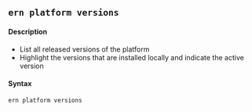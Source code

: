 ## `ern platform versions`

#### Description

- List all released versions of the platform
- Highlight the versions that are installed locally and indicate the active version

#### Syntax

`ern platform versions`

